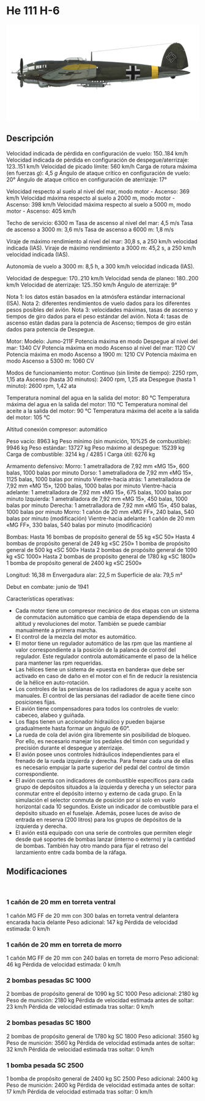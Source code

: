 ﻿# He 111 H-6

![he111h6](../images/he111h6.png)

## Descripción

Velocidad indicada de pérdida en configuración de vuelo: 150..184 km/h
Velocidad indicada de pérdida en configuración de despegue/aterrizaje: 123..151 km/h
Velocidad de picado límite: 560 km/h
Carga de rotura máxima (en fuerzas <i>g</i>): 4,5 <i>g</i>
Ángulo de ataque crítico en configuración de vuelo: 20°
Ángulo de ataque crítico en configuración de aterrizaje: 17°

Velocidad respecto al suelo al nivel del mar, modo motor - Ascenso: 369 km/h
Velocidad máxima respecto al suelo a 2000 m, modo motor - Ascenso: 398 km/h
Velocidad máxima respecto al suelo a 5000 m, modo motor - Ascenso: 405 km/h

Techo de servicio: 6300 m
Tasa de ascenso al nivel del mar: 4,5 m/s
Tasa de ascenso a 3000 m: 3,6 m/s
Tasa de ascenso a 6000 m: 1,8 m/s

Viraje de máximo rendimiento al nivel del mar: 30,8 s, a 250 km/h velocidad indicada (IAS).
Viraje de máximo rendimiento a 3000 m: 45,2 s, a 250 km/h velocidad indicada (IAS).

Autonomía de vuelo a 3000 m: 8,5 h, a 300 km/h velocidad indicada (IAS).

Velocidad de despegue: 170..210 km/h
Velocidad senda de planeo: 180..200 km/h
Velocidad de aterrizaje: 125..150 km/h
Ángulo de aterrizaje: 9°

Nota 1: los datos están basados en la atmósfera estándar internacional (ISA).
Nota 2: diferentes rendimientos de vuelo dados para los diferentes pesos posibles del avión.
Nota 3: velocidades máximas, tasas de ascenso y tiempos de giro dados para el peso estándar del avión.
Nota 4: tasas de ascenso están dadas para la potencia de Ascenso; tiempos de giro están dados para potencia de Despegue.

Motor:
Modelo: Jumo-211F
Potencia máxima en modo Despegue al nivel del mar: 1340 CV
Potencia máxima en modo Ascenso al nivel del mar: 1120 CV
Potencia máxima en modo Ascenso a 1900 m: 1210 CV
Potencia máxima en modo Ascenso a 5300 m: 1060 CV

Modos de funcionamiento motor:
Continuo (sin límite de tiempo): 2250 rpm, 1,15 ata
Ascenso (hasta 30 minutos): 2400 rpm, 1,25 ata
Despegue (hasta 1 minuto): 2600 rpm, 1,42 ata

Temperatura nominal del agua en la salida del motor: 80 °C
Temperatura máxima del agua en la salida del motor: 110 °C
Temperatura nominal del aceite a la salida del motor: 90 °C
Temperatura máxima del aceite a la salida del motor: 105 °C

Altitud conexión compresor: automático 

Peso vacío: 8963 kg
Peso mínimo (sin munición, 10%25 de combustible): 9946 kg
Peso estándar: 13727 kg
Peso máximo al despegue: 15239 kg
Carga de combustible: 3214 kg / 4285 l
Carga útil: 6276 kg

Armamento defensivo:
Morro: 1 ametralladora de 7,92 mm «MG 15», 600 balas, 1000 balas por minuto
Dorso: 1 ametralladora de 7,92 mm «MG 15», 1125 balas, 1000 balas por minuto
Vientre-hacia atrás: 1 ametralladora de 7,92 mm «MG 15», 1200 balas, 1000 balas por minuto
Vientre-hacia adelante: 1 ametralladora de 7,92 mm «MG 15», 675 balas, 1000 balas por minuto
Izquierda: 1 ametralladora de 7,92 mm «MG 15», 450 balas, 1000 balas por minuto
Derecha: 1 ametralladora de 7,92 mm «MG 15», 450 balas, 1000 balas por minuto
Morro: 1 cañón de 20 mm «MG FF», 240 balas, 540 balas por minuto (modificación)
Vientre-hacia adelante: 1 cañón de 20 mm «MG FF», 330 balas, 540 balas por minuto (modificación)

Bombas:
Hasta 16 bombas de propósito general de 55 kg «SC 50»
Hasta 4 bombas de propósito general de 249 kg «SC 250»
1 bomba de propósito general de 500 kg «SC 500»
Hasta 2 bombas de propósito general de 1090 kg «SC 1000»
Hasta 2 bombas de propósito general de 1780 kg «SC 1800»
1 bomba de propósito general de 2400 kg «SC 2500»

Longitud: 16,38 m
Envergadura alar: 22,5 m
Superficie de ala: 79,5 m²

Debut en combate: junio de 1941

Características operativas:
- Cada motor tiene un compresor mecánico de dos etapas con un sistema de conmutación automático que cambia de etapa dependiendo de la altitud y revoluciones del motor. También se puede cambiar manualmente a primera marcha.
- El control de la mezcla del motor es automático.
- El motor tiene un regulador automático de las rpm que las mantiene al valor correspondiente a la posición de la palanca de control del regulador. Este regulador controla automáticamente el paso de la hélice para mantener las rpm requeridas.
- Las hélices tiene un sistema de «puesta en bandera» que debe ser activado en caso de daño en el motor con el fin de reducir la resistencia de la hélice en auto-rotación.
- Los controles de las persianas de los radiadores de agua y aceite son manuales. El control de las persianas del radiador de aceite tiene cinco posiciones fijas.
- El avión tiene compensadores para todos los controles de vuelo: cabeceo, alabeo y guiñada.
- Los flaps tienen un accionador hidraúlico y pueden bajarse gradualmente hasta formar un ángulo de 60°.
- La rueda de cola del avión gira libremente sin posibilidad de bloqueo. Por ello, es necesario manejar los pedales del timón con seguridad y precisión durante el despegue y aterrizaje.
- El avión posee unos controles hidráulicos independientes para el frenado de la rueda izquierda y derecha. Para frenar cada una de ellas es necesario empujar la parte superior del pedal del control de timón correspondiente.
- El avión cuenta con indicadores de combustible específicos para cada grupo de depósitos situados a la izquierda y derecha y un selector para conmutar entre el depósito interno y externo de cada grupo. En la simulación el selector conmuta de posición por sí solo en vuelo horizontal cada 10 segundos. Existe un indicador de combustible para el depósito situado en el fuselaje. Además, posee luces de aviso de entrada en reserva (200 litros) para los grupos de depósitos de la izquierda y derecha.
- El avión está equipado con una serie de controles que permiten elegir desde qué soportes de bombas lanzar (interno o externo) y la cantidad de bombas. También hay otro mando para fijar el retraso del lanzamiento entre cada bomba de la ráfaga.

## Modificaciones
﻿

### 1 cañón de 20 mm en torreta ventral

1 cañón MG FF de 20 mm con 300 balas en torreta ventral delantera encarada hacia delante
Peso adicional: 147 kg
Pérdida de velocidad estimada: 0 km/h﻿

### 1 cañón de 20 mm en torreta de morro

1 cañón MG FF de 20 mm con 240 balas en torreta de morro
Peso adicional: 46 kg
Pérdida de velocidad estimada: 0 km/h﻿

### 2 bombas pesadas SC 1000

2 bombas de propósito general de 1090 kg SC 1000
Peso adicional: 2180 kg
Peso de munición: 2180 kg
Pérdida de velocidad estimada antes de soltar: 23 km/h
Pérdida de velocidad estimada tras soltar: 0 km/h﻿

### 2 bombas pesadas SC 1800

2 bombas de propósito general de 1780 kg SC 1800
Peso adicional: 3560 kg
Peso de munición: 3560 kg
Pérdida de velocidad estimada antes de soltar: 32 km/h
Pérdida de velocidad estimada tras soltar: 0 km/h﻿

### 1 bomba pesada SC 2500

1 bomba de propósito general de 2400 kg SC 2500
Peso adicional: 2400 kg
Peso de munición: 2400 kg
Pérdida de velocidad estimada antes de soltar: 17 km/h
Pérdida de velocidad estimada tras soltar: 0 km/h